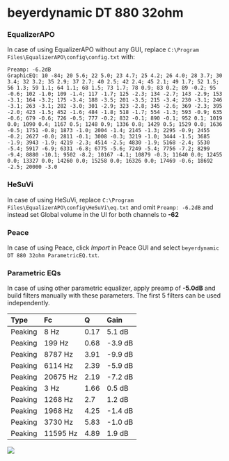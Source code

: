 # beyerdynamic DT 880 32ohm

### EqualizerAPO
In case of using EqualizerAPO without any GUI, replace `C:\Program Files\EqualizerAPO\config\config.txt`
with:
```
Preamp: -6.2dB
GraphicEQ: 10 -84; 20 5.6; 22 5.0; 23 4.7; 25 4.2; 26 4.0; 28 3.7; 30 3.4; 32 3.2; 35 2.9; 37 2.7; 40 2.5; 42 2.4; 45 2.1; 49 1.7; 52 1.5; 56 1.3; 59 1.1; 64 1.1; 68 1.5; 73 1.7; 78 0.9; 83 0.2; 89 -0.2; 95 -0.6; 102 -1.0; 109 -1.4; 117 -1.7; 125 -2.3; 134 -2.7; 143 -2.9; 153 -3.1; 164 -3.2; 175 -3.4; 188 -3.5; 201 -3.5; 215 -3.4; 230 -3.1; 246 -3.1; 263 -3.1; 282 -3.0; 301 -2.9; 323 -2.8; 345 -2.6; 369 -2.3; 395 -2.0; 423 -1.5; 452 -1.6; 484 -1.8; 518 -1.7; 554 -1.3; 593 -0.9; 635 -0.6; 679 -0.6; 726 -0.5; 777 -0.2; 832 -0.1; 890 -0.1; 952 0.1; 1019 0.0; 1090 0.4; 1167 0.5; 1248 0.9; 1336 0.8; 1429 0.5; 1529 0.0; 1636 -0.5; 1751 -0.8; 1873 -1.0; 2004 -1.4; 2145 -1.3; 2295 -0.9; 2455 -0.2; 2627 -0.0; 2811 -0.1; 3008 -0.3; 3219 -1.0; 3444 -1.5; 3685 -1.9; 3943 -1.9; 4219 -2.3; 4514 -2.5; 4830 -1.9; 5168 -2.4; 5530 -5.4; 5917 -6.9; 6331 -6.8; 6775 -5.6; 7249 -5.4; 7756 -7.2; 8299 -9.4; 8880 -10.1; 9502 -8.2; 10167 -4.1; 10879 -0.3; 11640 0.0; 12455 0.0; 13327 0.0; 14260 0.0; 15258 0.0; 16326 0.0; 17469 -0.6; 18692 -2.5; 20000 -3.0
```

### HeSuVi
In case of using HeSuVi, replace `C:\Program Files\EqualizerAPO\config\HeSuVi\eq.txt` and omit `Preamp:
-6.2dB` and instead set Global volume in the UI for both channels to **-62**

### Peace
In case of using Peace, click *Import* in Peace GUI and select `beyerdynamic DT 880 32ohm ParametricEQ.txt`.

### Parametric EQs
In case of using other parametric equalizer, apply preamp of **-5.0dB** and build filters manually with
these parameters. The first 5 filters can be used independently.

| Type    | Fc       |    Q | Gain    |
|:--------|:---------|:-----|:--------|
| Peaking | 8 Hz     | 0.17 | 5.1 dB  |
| Peaking | 199 Hz   | 0.68 | -3.9 dB |
| Peaking | 8787 Hz  | 3.91 | -9.9 dB |
| Peaking | 6114 Hz  | 2.39 | -5.9 dB |
| Peaking | 20675 Hz | 2.19 | -7.2 dB |
| Peaking | 3 Hz     | 1.66 | 0.5 dB  |
| Peaking | 1268 Hz  | 2.7  | 1.2 dB  |
| Peaking | 1968 Hz  | 4.25 | -1.4 dB |
| Peaking | 3730 Hz  | 5.83 | -1.0 dB |
| Peaking | 11595 Hz | 4.89 | 1.9 dB  |

![](https://raw.githubusercontent.com/jaakkopasanen/AutoEq/master/results/headphonecom/sbaf-serious/beyerdynamic%20DT%20880%2032ohm/beyerdynamic%20DT%20880%2032ohm.png)